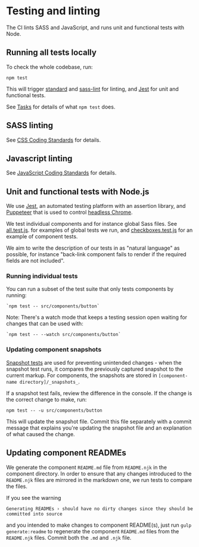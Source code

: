 # Testing and linting

The CI lints SASS and JavaScript, and runs unit and functional tests with Node.

## Running all tests locally

To check the whole codebase, run:

```
npm test
```

This will trigger [standard](https://github.com/standard/standard) and [sass-lint](https://github.com/sasstools/sass-lint) for linting, and [Jest](https://github.com/facebook/jest) for unit and functional tests.

See [Tasks](tasks.md) for details of what `npm test` does.

## SASS linting

See [CSS Coding Standards](coding-standards/css.md#linting) for details.

## Javascript linting

See [JavaScript Coding Standards](coding-standards/js.md#formatting-and-linting) for details.

## Unit and functional tests with Node.js

We use [Jest](https://jestjs.io/), an automated testing platform with an assertion library, and [Puppeteer](https://pptr.dev/) that is used to control [headless Chrome](https://developers.google.com/web/updates/2017/04/headless-chrome).

We test individual components and for instance global Sass files. See [all.test.js](../../src/all.test.js). for examples of global tests we run, and  [checkboxes.test.js](../../src/components/checkboxes/checkboxes.test.js) for an example of component tests.

We aim to write the description of our tests in as "natural language" as possible, for instance "back-link component fails to render if the required fields are not included".

### Running individual tests
You can run a subset of the test suite that only tests components by running:

    `npm test -- src/components/button`

Note: There's a watch mode that keeps a testing session open waiting for changes that can be used with:

    `npm test -- --watch src/components/button`

### Updating component snapshots
[Snapshot tests](https://facebook.github.io/jest/docs/en/snapshot-testing.html) are used for preventing unintended changes - when the snapshot test runs, it  compares the previously captured snapshot to the current markup. For components, the snapshots are stored in `[component-name directory]/_snapshots_`.

If a snapshot test fails, review the difference in the console. If the change is the correct change to make, run:

`npm test -- -u src/components/button`

This will update the snapshot file. Commit this file separately with a commit message that explains you're updating the snapshot file and an explanation of what caused the change.

## Updating component READMEs
We generate the component `README.md` file from `README.njk` in the component directory. In order to ensure that any changes introduced to the `README.njk` files are mirrored in the markdown one, we run tests to compare the files.

If you see the warning
```
Generating READMEs › should have no dirty changes since they should be committed into source
```
and you intended to make changes to component README(s), just run `gulp generate:readme` to regenerate the component `README.md` files from the `README.njk` files. Commit both the `.md` and `.njk` file.
